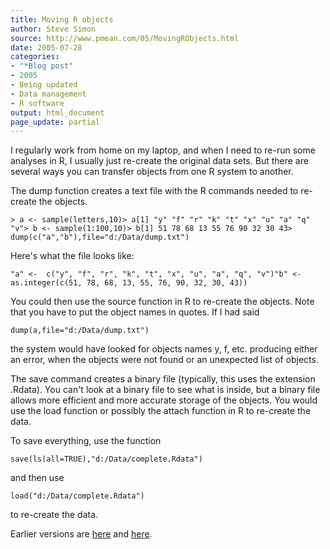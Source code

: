 ```yaml
---
title: Moving R objects
author: Steve Simon
source: http://www.pmean.com/05/MovingRObjects.html
date: 2005-07-28
categories:
- "*Blog post"
- 2005
- Being updated
- Data management
- R software
output: html_document
page_update: partial
---
```

I regularly work from home on my laptop, and when I need to re-run
some analyses in R, I usually just re-create the original data sets.
But there are several ways you can transfer objects from one R system
to another.

The dump function creates a text file with the R commands needed to
re-create the objects.

`> a <- sample(letters,10)> a[1] "y" "f" "r" "k" "t" "x" "u" "a" "q" "v"> b <- sample(1:100,10)> b[1] 51 78 68 13 55 76 90 32 30 43> dump(c("a","b"),file="d:/Data/dump.txt")`

Here's what the file looks like:

`"a" <-  c("y", "f", "r", "k", "t", "x", "u", "a", "q", "v")"b" <-  as.integer(c(51, 78, 68, 13, 55, 76, 90, 32, 30, 43))`

You could then use the source function in R to re-create the objects.
Note that you have to put the object names in quotes. If I had said

`dump(a,file="d:/Data/dump.txt")`

the system would have looked for objects names y, f, etc. producing
either an error, when the objects were not found or an unexpected list
of objects.

The save command creates a binary file (typically, this uses the
extension .Rdata). You can't look at a binary file to see what is
inside, but a binary file allows more efficient and more accurate
storage of the objects. You would use the load function or possibly
the attach function in R to re-create the data.

To save everything, use the function

`save(ls(all=TRUE),"d:/Data/complete.Rdata")`

and then use

`load("d:/Data/complete.Rdata")`

to re-create the data.

Earlier versions are [here][sim1] and [here][sim2].

[sim1]: http://www.pmean.com/05/MovingRObjects.html
[sim2]: http://new.pmean.com/moving-r-objects/
